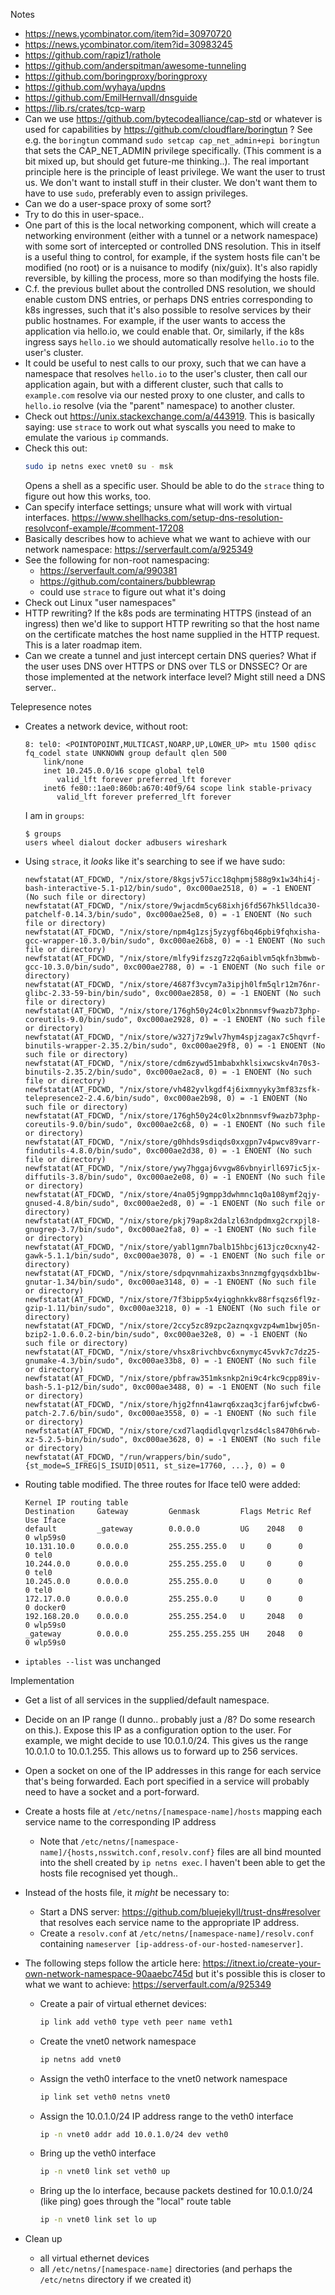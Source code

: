Notes
- https://news.ycombinator.com/item?id=30970720
- https://news.ycombinator.com/item?id=30983245
- https://github.com/rapiz1/rathole
- https://github.com/anderspitman/awesome-tunneling
- https://github.com/boringproxy/boringproxy
- https://github.com/wyhaya/updns
- https://github.com/EmilHernvall/dnsguide
- https://lib.rs/crates/tcp-warp
- Can we use https://github.com/bytecodealliance/cap-std or whatever is used for capabilities by
    https://github.com/cloudflare/boringtun ? See e.g. the `boringtun` command
    `sudo setcap cap_net_admin+epi boringtun` that sets the CAP_NET_ADMIN privilege specifically.
    (This comment is a bit mixed up, but should get future-me thinking..). The real important
    principle here is the principle of least privilege. We want the user to trust us. We don't want
    to install stuff in their cluster. We don't want them to have to use `sudo`, preferably even to
    assign privileges.
- Can we do a user-space proxy of some sort?
- Try to do this in user-space..
- One part of this is the local networking component, which will create a networking environment
    (either with a tunnel or a network namespace) with some sort of intercepted or controlled DNS
    resolution. This in itself is a useful thing to control, for example, if the system hosts file
    can't be modified (no root) or is a nuisance to modify (nix/guix). It's also rapidly
    reversible, by killing the process, more so than modifying the hosts file.
- C.f. the previous bullet about the controlled DNS resolution, we should enable custom DNS
    entries, or perhaps DNS entries corresponding to k8s ingresses, such that it's also possible to
    resolve services by their public hostnames. For example, if the user wants to access the
    application via hello.io, we could enable that. Or, similarly, if the k8s ingress says
    `hello.io` we should automatically resolve `hello.io` to the user's cluster.
- It could be useful to nest calls to our proxy, such that we can have a namespace that resolves
    `hello.io` to the user's cluster, then call our application again, but with a different
    cluster, such that calls to `example.com` resolve via our nested proxy to one cluster, and
    calls to `hello.io` resolve (via the "parent" namespace) to another cluster.
- Check out https://unix.stackexchange.com/a/443919. This is basically saying: use `strace` to work
    out what syscalls you need to make to emulate the various `ip` commands.
- Check this out:
  ```sh
  sudo ip netns exec vnet0 su - msk
  ```
  Opens a shell as a specific user. Should be able to do the `strace` thing to figure out how this
  works, too.
- Can specify interface settings; unsure what will work with virtual interfaces.
    https://www.shellhacks.com/setup-dns-resolution-resolvconf-example/#comment-17208
- Basically describes how to achieve what we want to achieve with our network namespace:
    https://serverfault.com/a/925349
- See the following for non-root namespacing:
  - https://serverfault.com/a/990381
  - https://github.com/containers/bubblewrap
  - could use `strace` to figure out what it's doing
- Check out Linux "user namespaces"
- HTTP rewriting? If the k8s pods are terminating HTTPS (instead of an ingress) then we'd like to
    support HTTP rewriting so that the host name on the certificate matches the host name supplied
    in the HTTP request. This is a later roadmap item.
- Can we create a tunnel and just intercept certain DNS queries? What if the user uses DNS over
    HTTPS or DNS over TLS or DNSSEC? Or are those implemented at the network interface level? Might
    still need a DNS server..

Telepresence notes
- Creates a network device, without root:
    ```
    8: tel0: <POINTOPOINT,MULTICAST,NOARP,UP,LOWER_UP> mtu 1500 qdisc fq_codel state UNKNOWN group default qlen 500
        link/none
        inet 10.245.0.0/16 scope global tel0
           valid_lft forever preferred_lft forever
        inet6 fe80::1ae0:860b:a670:40f9/64 scope link stable-privacy
           valid_lft forever preferred_lft forever
    ```
  I am in `groups`:
    ```
    $ groups
    users wheel dialout docker adbusers wireshark
    ```
- Using `strace`, it _looks_ like it's searching to see if we have sudo:
    ```
  newfstatat(AT_FDCWD, "/nix/store/8kgsjv57icc18qhpmj588g9x1w34hi4j-bash-interactive-5.1-p12/bin/sudo", 0xc000ae2518, 0) = -1 ENOENT (No such file or directory)
  newfstatat(AT_FDCWD, "/nix/store/9wjacdm5cy68ixhj6fd567hk5lldca30-patchelf-0.14.3/bin/sudo", 0xc000ae25e8, 0) = -1 ENOENT (No such file or directory)
  newfstatat(AT_FDCWD, "/nix/store/npm4g1zsj5yzygf6bq46pbi9fqhxisha-gcc-wrapper-10.3.0/bin/sudo", 0xc000ae26b8, 0) = -1 ENOENT (No such file or directory)
  newfstatat(AT_FDCWD, "/nix/store/mlfy9ifzszg7z2q6aiblvm5qkfn3bmwb-gcc-10.3.0/bin/sudo", 0xc000ae2788, 0) = -1 ENOENT (No such file or directory)
  newfstatat(AT_FDCWD, "/nix/store/4687f3vcym7a3ipjh0lfm5qlr12m76nr-glibc-2.33-59-bin/bin/sudo", 0xc000ae2858, 0) = -1 ENOENT (No such file or directory)
  newfstatat(AT_FDCWD, "/nix/store/176gh50y24c0lx2bnnmsvf9wazb73php-coreutils-9.0/bin/sudo", 0xc000ae2928, 0) = -1 ENOENT (No such file or directory)
  newfstatat(AT_FDCWD, "/nix/store/w327j7z9wlv7hym4spjzagax7c5hqvrf-binutils-wrapper-2.35.2/bin/sudo", 0xc000ae29f8, 0) = -1 ENOENT (No such file or directory)
  newfstatat(AT_FDCWD, "/nix/store/cdm6zywd51mbabxhklsixwcskv4n70s3-binutils-2.35.2/bin/sudo", 0xc000ae2ac8, 0) = -1 ENOENT (No such file or directory)
  newfstatat(AT_FDCWD, "/nix/store/vh482yvlkgdf4j6ixmnyyky3mf83zsfk-telepresence2-2.4.6/bin/sudo", 0xc000ae2b98, 0) = -1 ENOENT (No such file or directory)
  newfstatat(AT_FDCWD, "/nix/store/176gh50y24c0lx2bnnmsvf9wazb73php-coreutils-9.0/bin/sudo", 0xc000ae2c68, 0) = -1 ENOENT (No such file or directory)
  newfstatat(AT_FDCWD, "/nix/store/g0hhds9sdiqds0xxgpn7v4pwcv89varr-findutils-4.8.0/bin/sudo", 0xc000ae2d38, 0) = -1 ENOENT (No such file or directory)
  newfstatat(AT_FDCWD, "/nix/store/ywy7hggaj6vvgw86vbnyirll697ic5jx-diffutils-3.8/bin/sudo", 0xc000ae2e08, 0) = -1 ENOENT (No such file or directory)
  newfstatat(AT_FDCWD, "/nix/store/4na05j9gmpp3dwhmnc1q0a108ymf2qjy-gnused-4.8/bin/sudo", 0xc000ae2ed8, 0) = -1 ENOENT (No such file or directory)
  newfstatat(AT_FDCWD, "/nix/store/pkj79ap8x2dalzl63ndpdmxg2crxpjl8-gnugrep-3.7/bin/sudo", 0xc000ae2fa8, 0) = -1 ENOENT (No such file or directory)
  newfstatat(AT_FDCWD, "/nix/store/yabl1gmn7balb15hbcj613jcz0cxny42-gawk-5.1.1/bin/sudo", 0xc000ae3078, 0) = -1 ENOENT (No such file or directory)
  newfstatat(AT_FDCWD, "/nix/store/sdpqvnmahizaxbs3nnzmgfgyqsdxb1bw-gnutar-1.34/bin/sudo", 0xc000ae3148, 0) = -1 ENOENT (No such file or directory)
  newfstatat(AT_FDCWD, "/nix/store/7f3bipp5x4yiqghnkkv88rfsqzs6fl9z-gzip-1.11/bin/sudo", 0xc000ae3218, 0) = -1 ENOENT (No such file or directory)
  newfstatat(AT_FDCWD, "/nix/store/2ccy5zc89zpc2aznqxgvzp4wm1bwj05n-bzip2-1.0.6.0.2-bin/bin/sudo", 0xc000ae32e8, 0) = -1 ENOENT (No such file or directory)
  newfstatat(AT_FDCWD, "/nix/store/vhsx8rivchbvc6xnymyc45vvk7c7dz25-gnumake-4.3/bin/sudo", 0xc000ae33b8, 0) = -1 ENOENT (No such file or directory)
  newfstatat(AT_FDCWD, "/nix/store/pbfraw351mksnkp2ni9c4rkc9cpp89iv-bash-5.1-p12/bin/sudo", 0xc000ae3488, 0) = -1 ENOENT (No such file or directory)
  newfstatat(AT_FDCWD, "/nix/store/hjg2fnn41awrq6xzaq3cjfar6jwfcbw6-patch-2.7.6/bin/sudo", 0xc000ae3558, 0) = -1 ENOENT (No such file or directory)
  newfstatat(AT_FDCWD, "/nix/store/cxd7laqdidlqvqrlzsd4cls8470h6rwb-xz-5.2.5-bin/bin/sudo", 0xc000ae3628, 0) = -1 ENOENT (No such file or directory)
  newfstatat(AT_FDCWD, "/run/wrappers/bin/sudo", {st_mode=S_IFREG|S_ISUID|0511, st_size=17760, ...}, 0) = 0
    ```
- Routing table modified. The three routes for Iface tel0 were added:
    ```
    Kernel IP routing table
    Destination     Gateway         Genmask         Flags Metric Ref    Use Iface
    default         _gateway        0.0.0.0         UG    2048   0        0 wlp59s0
    10.131.10.0     0.0.0.0         255.255.255.0   U     0      0        0 tel0
    10.244.0.0      0.0.0.0         255.255.255.0   U     0      0        0 tel0
    10.245.0.0      0.0.0.0         255.255.0.0     U     0      0        0 tel0
    172.17.0.0      0.0.0.0         255.255.0.0     U     0      0        0 docker0
    192.168.20.0    0.0.0.0         255.255.254.0   U     2048   0        0 wlp59s0
    _gateway        0.0.0.0         255.255.255.255 UH    2048   0        0 wlp59s0
    ```
- `iptables --list` was unchanged

Implementation
- Get a list of all services in the supplied/default namespace.
- Decide on an IP range (I dunno.. probably just a /8? Do some research on this.). Expose this
    IP as a configuration option to the user. For example, we might decide to use 10.0.1.0/24. This
    gives us the range 10.0.1.0 to 10.0.1.255. This allows us to forward up to 256 services.
- Open a socket on one of the IP addresses in this range for each service that's being forwarded.
    Each port specified in a service will probably need to have a socket and a port-forward.
- Create a hosts file at `/etc/netns/[namespace-name]/hosts` mapping each service name to the
    corresponding IP address
    - Note that `/etc/netns/[namespace-name]/{hosts,nsswitch.conf,resolv.conf}` files are all bind
        mounted into the shell created by `ip netns exec`. I haven't been able to get the hosts
        file recognised yet though..
- Instead of the hosts file, it _might_ be necessary to:
  - Start a DNS server: https://github.com/bluejekyll/trust-dns#resolver that resolves each service
      name to the appropriate IP address.
  - Create a `resolv.conf` at `/etc/netns/[namespace-name]/resolv.conf` containing `nameserver
      [ip-address-of-our-hosted-nameserver]`.
- The following steps follow the article here: https://itnext.io/create-your-own-network-namespace-90aaebc745d
    but it's possible this is closer to what we want to achieve: https://serverfault.com/a/925349
    - Create a pair of virtual ethernet devices:
      ```sh
      ip link add veth0 type veth peer name veth1
      ```
    - Create the vnet0 network namespace
      ```sh
      ip netns add vnet0
      ```
    - Assign the veth0 interface to the vnet0 network namespace
      ```sh
      ip link set veth0 netns vnet0
      ```
    - Assign the 10.0.1.0/24 IP address range to the veth0 interface
      ```sh
      ip -n vnet0 addr add 10.0.1.0/24 dev veth0
      ```
    - Bring up the veth0 interface
      ```sh
      ip -n vnet0 link set veth0 up
      ```
    - Bring up the lo interface, because packets destined for 10.0.1.0/24 (like ping) goes through
      the "local" route table
      ```sh
      ip -n vnet0 link set lo up
      ```

- Clean up
  - all virtual ethernet devices
  - all `/etc/netns/[namespace-name]` directories (and perhaps the `/etc/netns` directory if we
      created it)
